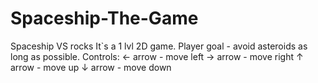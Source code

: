 # Spaceship-The-Game
Spaceship VS rocks
It`s a 1 lvl 2D game. 
Player goal - avoid asteroids as long as possible.
Controls:
← arrow - move left
→ arrow - move right
↑ arrow - move up
↓ arrow - move down
